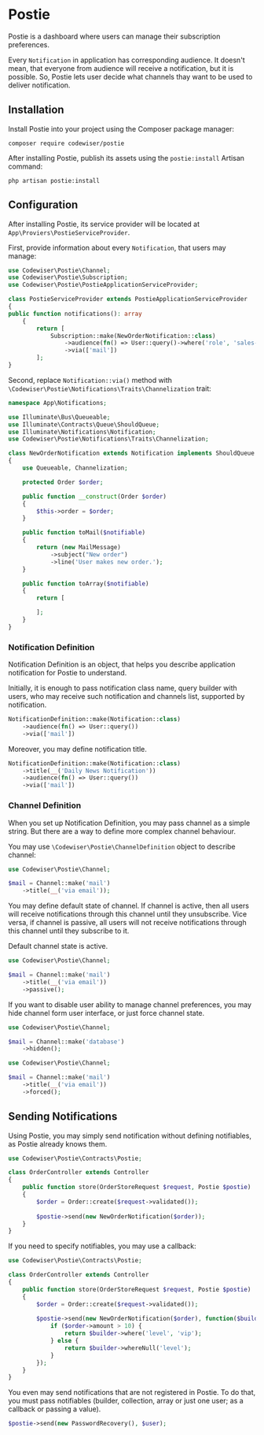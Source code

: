 # Postie

Postie is a dashboard where users can manage their subscription preferences.

Every `Notification` in application has corresponding audience. It doesn't mean, that everyone from audience will receive a notification, but it is possible. So, Postie lets user decide what channels thay want to be used to deliver notification.

## Installation

Install Postie into your project using the Composer package manager:

    composer require codewiser/postie

After installing Postie, publish its assets using the `postie:install` Artisan command:

    php artisan postie:install

## Configuration

After installing Postie, its service provider will be located at `App\Proviers\PostieServiceProvider`.

First, provide information about every `Notification`, that users may manage:

```php
use Codewiser\Postie\Channel;
use Codewiser\Postie\Subscription;
use Codewiser\Postie\PostieApplicationServiceProvider;

class PostieServiceProvider extends PostieApplicationServiceProvider
{
public function notifications(): array
    {
        return [
            Subscription::make(NewOrderNotification::class)
                ->audience(fn() => User::query()->where('role', 'sales-manager'))
                ->via(['mail'])
        ];
}
```

Second, replace `Notification::via()` method with `\Codewiser\Postie\Notifications\Traits\Channelization` trait:

```php
namespace App\Notifications;

use Illuminate\Bus\Queueable;
use Illuminate\Contracts\Queue\ShouldQueue;
use Illuminate\Notifications\Notification;
use Codewiser\Postie\Notifications\Traits\Channelization;

class NewOrderNotification extends Notification implements ShouldQueue
{
    use Queueable, Channelization;

    protected Order $order;

    public function __construct(Order $order)
    {
        $this->order = $order;
    }

    public function toMail($notifiable)
    {
        return (new MailMessage)
            ->subject("New order")
            ->line('User makes new order.');
    }

    public function toArray($notifiable)
    {
        return [

        ];
    }
}
```

### Notification Definition

Notification Definition is an object, that helps you describe application notification for Postie to understand.

Initially, it is enough to pass notification class name, query builder with users, who may receive such notification and channels list, supported by notification. 

```php
NotificationDefinition::make(Notification::class)
    ->audience(fn() => User::query())
    ->via(['mail'])
```

Moreover, you may define notification title.

```php
NotificationDefinition::make(Notification::class)
    ->title(__('Daily News Notification'))
    ->audience(fn() => User::query())
    ->via(['mail'])
```

### Channel Definition

When you set up Notification Definition, you may pass channel as a simple string. But there are a way to define more complex channel behaviour.

You may use `\Codewiser\Postie\ChannelDefinition` object to describe channel:

```php
use Codewiser\Postie\Channel;

$mail = Channel::make('mail')
    ->title(__('via email'));
```

You may define default state of channel. If channel is active, then all users will receive notifications through this channel until they unsubscribe. Vice versa, if channel is passive, all users will not receive notifications through this channel until they subscribe to it.

Default channel state is active.

```php
use Codewiser\Postie\Channel;

$mail = Channel::make('mail')
    ->title(__('via email'))
    ->passive();
```

If you want to disable user ability to manage channel preferences, you may hide channel form user interface, or just force channel state.

```php
use Codewiser\Postie\Channel;

$mail = Channel::make('database')
    ->hidden();
```

```php
use Codewiser\Postie\Channel;

$mail = Channel::make('mail')
    ->title(__('via email'))
    ->forced();
```

## Sending Notifications

Using Postie, you may simply send notification without defining notifiables, as Postie already knows them.

```php
use Codewiser\Postie\Contracts\Postie;

class OrderController extends Controller
{
    public function store(OrderStoreRequest $request, Postie $postie) 
    {
        $order = Order::create($request->validated());
        
        $postie->send(new NewOrderNotification($order));   
    }
}
```

If you need to specify notifiables, you may use a callback:

```php
use Codewiser\Postie\Contracts\Postie;

class OrderController extends Controller
{
    public function store(OrderStoreRequest $request, Postie $postie) 
    {
        $order = Order::create($request->validated());
        
        $postie->send(new NewOrderNotification($order), function($builder) use ($order) {
            if ($order->amount > 10) {
                return $builder->where('level', 'vip');
            } else {
                return $builder->whereNull('level');
            }
        });   
    }
}
```

You even may send notifications that are not registered in Postie. To do that, you must pass notifiables (builder, collection, array or just one user; as a callback or passing a value).

```php
$postie->send(new PasswordRecovery(), $user);
```
